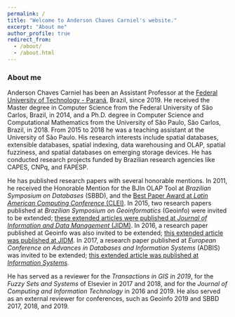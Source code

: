 ```yaml
---
permalink: /
title: "Welcome to Anderson Chaves Carniel's website."
excerpt: "About me"
author_profile: true
redirect_from: 
  - /about/
  - /about.html
---
```


### About me

Anderson Chaves Carniel has been an Assistant Professor at the [Federal University of Technology - Paraná](http://portal.utfpr.edu.br/english), Brazil, since 2019. He received the Master degree in Computer Science from the Federal University of São Carlos, Brazil, in 2014, and a Ph.D. degree in Computer Science and Computational Mathematics from the University of São Paulo, São Carlos, Brazil, in 2018. From 2015 to 2018 he was a teaching assistant at the University of São Paulo. His research interests include spatial databases, extensible databases, spatial indexing, data warehousing and OLAP, spatial fuzziness, and spatial databases on emerging storage devices. He has conducted research projects funded by Brazilian research agencies like CAPES, CNPq, and FAPESP.

He has published research papers with several honorable mentions. In 2011, he received the Honorable Mention for the BJIn OLAP Tool at *Brazilian Symposium on Databases* (SBBD), and the [Best Paper Award at *Latin American Computing Conference* (CLEI)](http://www2.clei.org/cleiej/paper.php?id=243). In 2015, two research papers published at *Brazilian Symposium on Geoinformatics* (Geoinfo) were invited to be extended; [these extended articles were published at *Journal of Information and Data Management* (JIDM)](https://seer.ufmg.br/index.php/jidm/issue/view/299/showToc). In 2016, a research paper published at Geoinfo was also invited to be extended; [this extended article was published at JIDM](https://seer.ufmg.br/index.php/jidm/article/view/4579). In 2017, a research paper published at *European Conference on Advances in Databases and Information Systems* (ADBIS) was invited to be extended; [this extended article was published at *Information Systems*](https://www.sciencedirect.com/science/article/abs/pii/S0306437918300899). 

He has served as a reviewer for the *Transactions in GIS in 2019*, for the *Fuzzy Sets and Systems* of Elsevier in 2017 and 2018, and for the *Journal of Computing and Information Technology* in 2016 and 2019. He also served as an external reviewer for conferences, such as Geoinfo 2019 and SBBD 2017, 2018, and 2019. 